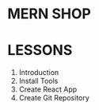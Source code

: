 # MERN SHOP

# LESSONS

1. Introduction
2. Install Tools
3. Create React App
4. Create Git Repository
